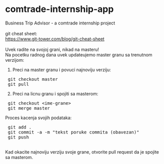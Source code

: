 # comtrade-internship-app
Business Trip Advisor - a comtrade internship project<br>
<br>
git cheat sheet:<br>
https://www.git-tower.com/blog/git-cheat-sheet<br>
<br>
Uvek radite na svojoj grani, nikad na masteru!<br>
Na pocetku radnog dana uvek updateujemo master granu sa trenutnom verzijom:<br>
1. Preci na master granu i povuci najnoviju verziju:
<pre>
 git checkout master
 git pull
</pre>
2. Preci na licnu granu i spojiti sa masterom:
<pre>
 git checkout &lt;ime-grane&gt;
 git merge master
</pre>
Proces kacenja svojih podataka:<br>
<pre>
 git add .
 git commit -a -m "tekst poruke commita (obavezan)"
 git push
</pre>
<br>
Kad okacite najnoviju verziju svoje grane, otvorite pull request da je spojite sa masterom.<br>
